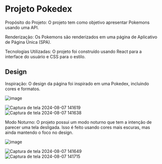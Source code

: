 <h1>Projeto Pokedex</h1>

<p>Propósito do Projeto: O projeto tem como objetivo apresentar Pokemons usando uma API.</p>
<p>Renderização: Os Pokemons são renderizados em uma página de Aplicativo de Página Única (SPA).</p>
<p>Tecnologias Utilizadas: O projeto foi construído usando React para a interface do usuário e CSS para o estilo.</p>

<h2>Design</h2>

<p>Inspiração: O design da página foi inspirado em uma Pokedex, incluindo cores e formatos.
</p>

![image](https://github.com/user-attachments/assets/de2a6fa2-9993-4120-958b-38aa993ce2a7)

![Captura de tela 2024-08-07 141619](https://github.com/user-attachments/assets/0f2a4677-3467-4bcf-9272-e50301b63e4c)
![Captura de tela 2024-08-07 141638](https://github.com/user-attachments/assets/1bcde915-cf4c-4355-92a3-9bbe520372a1)

<p>Modo Noturno: O projeto possui um modo noturno que tem a intenção de parecer uma tela desligada. Isso é feito usando cores mais escuras, mas ainda mantendo o foco no design.</p>

![image](https://github.com/user-attachments/assets/7ac7ceb2-5183-4f79-9466-a31063c418fa)

![Captura de tela 2024-08-07 141649](https://github.com/user-attachments/assets/990d144f-8c47-458a-aee0-c1f0c69d3f69)
![Captura de tela 2024-08-07 141715](https://github.com/user-attachments/assets/5b9747d5-e69a-4873-9721-4733295d7cf0)
